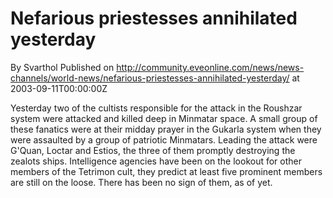 # Nefarious priestesses annihilated yesterday
By Svarthol
Published on http://community.eveonline.com/news/news-channels/world-news/nefarious-priestesses-annihilated-yesterday/ at 2003-09-11T00:00:00Z

Yesterday two of the cultists responsible for the attack in the Roushzar system were attacked and killed deep in Minmatar space. A small group of these fanatics were at their midday prayer in the Gukarla system when they were assaulted by a group of patriotic Minmatars. Leading the attack were G'Quan, Loctar and Estios, the three of them promptly destroying the zealots ships. Intelligence agencies have been on the lookout for other members of the Tetrimon cult, they predict at least five prominent members are still on the loose. There has been no sign of them, as of yet.

